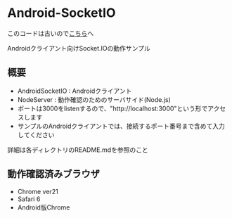 Android-SocketIO
=============

このコードは古いので[こちら](https://github.com/tomovwgti/Android-SocketIO)へ

Androidクライアント向けSocket.IOの動作サンプル

概要
-------

* AndroidSocketIO : Androidクライアント
* NodeServer : 動作確認のためのサーバサイド(Node.js)
* ポートは3000をlistenするので、"http://localhost:3000"という形でアクセスします
* サンプルのAndroidクライアントでは、接続するポート番号まで含めて入力してください

詳細は各ディレクトリのREADME.mdを参照のこと

動作確認済みブラウザ
-------

* Chrome ver21
* Safari 6
* Android版Chrome
